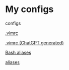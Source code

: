 # My configs
configs

[.vimrc](https://gist.github.com/cpp-johnny/3746db068cf7920b5e6d77e9b3bbf90f)

[.vimrc (ChatGPT generated)](https://gist.github.com/cpp-johnny/985bd774880ec27ee165ea133e7e76e4)

[Bash aliases](https://gist.github.com/cpp-johnny/c5da92fa185c50dbdd59d8b3d249b823)

[aliases](https://gist.github.com/cpp-johnny/8b604b4856b1342f7fd765ef3ce3a55c)
